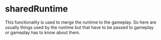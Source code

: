 # sharedRuntime

This functionality is used to merge the runtime to the gameplay.
So here are usually things used by the runtime but that have to be passed to gameplay or gameplay has to know about them.
